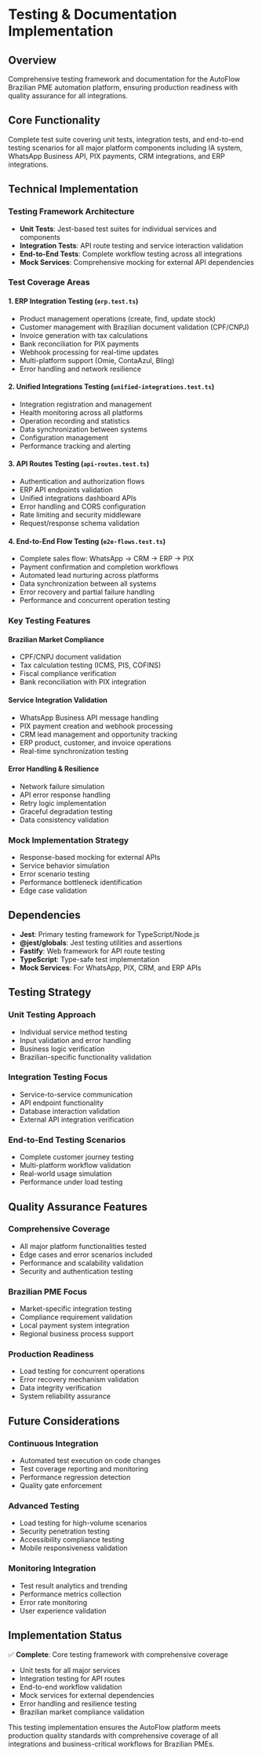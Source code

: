 # Testing & Documentation Implementation

## Overview

Comprehensive testing framework and documentation for the AutoFlow Brazilian PME automation platform, ensuring production readiness with quality assurance for all integrations.

## Core Functionality

Complete test suite covering unit tests, integration tests, and end-to-end testing scenarios for all major platform components including IA system, WhatsApp Business API, PIX payments, CRM integrations, and ERP integrations.

## Technical Implementation

### Testing Framework Architecture

- **Unit Tests**: Jest-based test suites for individual services and components
- **Integration Tests**: API route testing and service interaction validation
- **End-to-End Tests**: Complete workflow testing across all integrations
- **Mock Services**: Comprehensive mocking for external API dependencies

### Test Coverage Areas

#### 1. ERP Integration Testing (`erp.test.ts`)

- Product management operations (create, find, update stock)
- Customer management with Brazilian document validation (CPF/CNPJ)
- Invoice generation with tax calculations
- Bank reconciliation for PIX payments
- Webhook processing for real-time updates
- Multi-platform support (Omie, ContaAzul, Bling)
- Error handling and network resilience

#### 2. Unified Integrations Testing (`unified-integrations.test.ts`)

- Integration registration and management
- Health monitoring across all platforms
- Operation recording and statistics
- Data synchronization between systems
- Configuration management
- Performance tracking and alerting

#### 3. API Routes Testing (`api-routes.test.ts`)

- Authentication and authorization flows
- ERP API endpoints validation
- Unified integrations dashboard APIs
- Error handling and CORS configuration
- Rate limiting and security middleware
- Request/response schema validation

#### 4. End-to-End Flow Testing (`e2e-flows.test.ts`)

- Complete sales flow: WhatsApp → CRM → ERP → PIX
- Payment confirmation and completion workflows
- Automated lead nurturing across platforms
- Data synchronization between all systems
- Error recovery and partial failure handling
- Performance and concurrent operation testing

### Key Testing Features

#### Brazilian Market Compliance

- CPF/CNPJ document validation
- Tax calculation testing (ICMS, PIS, COFINS)
- Fiscal compliance verification
- Bank reconciliation with PIX integration

#### Service Integration Validation

- WhatsApp Business API message handling
- PIX payment creation and webhook processing
- CRM lead management and opportunity tracking
- ERP product, customer, and invoice operations
- Real-time synchronization testing

#### Error Handling & Resilience

- Network failure simulation
- API error response handling
- Retry logic implementation
- Graceful degradation testing
- Data consistency validation

### Mock Implementation Strategy

- Response-based mocking for external APIs
- Service behavior simulation
- Error scenario testing
- Performance bottleneck identification
- Edge case validation

## Dependencies

- **Jest**: Primary testing framework for TypeScript/Node.js
- **@jest/globals**: Jest testing utilities and assertions
- **Fastify**: Web framework for API route testing
- **TypeScript**: Type-safe test implementation
- **Mock Services**: For WhatsApp, PIX, CRM, and ERP APIs

## Testing Strategy

### Unit Testing Approach

- Individual service method testing
- Input validation and error handling
- Business logic verification
- Brazilian-specific functionality validation

### Integration Testing Focus

- Service-to-service communication
- API endpoint functionality
- Database interaction validation
- External API integration verification

### End-to-End Testing Scenarios

- Complete customer journey testing
- Multi-platform workflow validation
- Real-world usage simulation
- Performance under load testing

## Quality Assurance Features

### Comprehensive Coverage

- All major platform functionalities tested
- Edge cases and error scenarios included
- Performance and scalability validation
- Security and authentication testing

### Brazilian PME Focus

- Market-specific integration testing
- Compliance requirement validation
- Local payment system integration
- Regional business process support

### Production Readiness

- Load testing for concurrent operations
- Error recovery mechanism validation
- Data integrity verification
- System reliability assurance

## Future Considerations

### Continuous Integration

- Automated test execution on code changes
- Test coverage reporting and monitoring
- Performance regression detection
- Quality gate enforcement

### Advanced Testing

- Load testing for high-volume scenarios
- Security penetration testing
- Accessibility compliance testing
- Mobile responsiveness validation

### Monitoring Integration

- Test result analytics and trending
- Performance metrics collection
- Error rate monitoring
- User experience validation

## Implementation Status

✅ **Complete**: Core testing framework with comprehensive coverage

- Unit tests for all major services
- Integration testing for API routes
- End-to-end workflow validation
- Mock services for external dependencies
- Error handling and resilience testing
- Brazilian market compliance validation

This testing implementation ensures the AutoFlow platform meets production quality standards with comprehensive coverage of all integrations and business-critical workflows for Brazilian PMEs.
